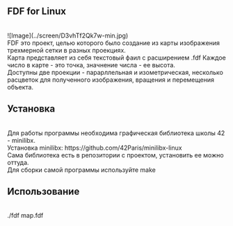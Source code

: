 <h2>FDF for Linux</h2><br>
![Image](../screen/D3vhTf2Qk7w-min.jpg)<br>
FDF это проект, целью которого было создание из карты изображения трехмерной сетки в разных проекциях.<br>
Карта представляет из себя текстовый фаил с расширением .fdf Каждое число в карте - это точка, значнение числа - ее высота.<br>
Доступны две проекции - парарллельная и изометрическая, несколько расцветок для полученного изображения, вращения и перемещения объекта.<br>
<h2>Установка</h2><br>
Для работы программы необходима графическая библиотека школы 42 - minilibx.<br>
Установка minilibx: https://github.com/42Paris/minilibx-linux<br>
Сама библиотека есть в репозитории с проектом, установить ее можно оттуда.<br>
Для сборки самой программы используйте make<br>
<h2>Использование</h2><br>
./fdf map.fdf<br>
